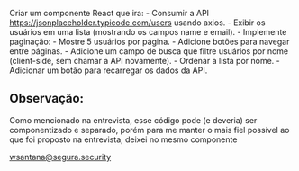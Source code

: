 Criar um componente React que ira:
    - Consumir a API https://jsonplaceholder.typicode.com/users usando axios.
    - Exibir os usuários em uma lista (mostrando os campos name e email).
    - Implemente paginação:
        - Mostre 5 usuários por página.
        - Adicione botões para navegar entre páginas.
    - Adicione um campo de busca que filtre usuários por nome (client-side, sem chamar a API novamente).
    - Ordenar a lista por nome.
    - Adicionar um botão para recarregar os dados da API.

## Observação: 
Como mencionado na entrevista, esse código pode (e deveria) ser componentizado e separado,
porém para me manter o mais fiel possível ao que foi proposto na entrevista, deixei no mesmo componente



wsantana@segura.security